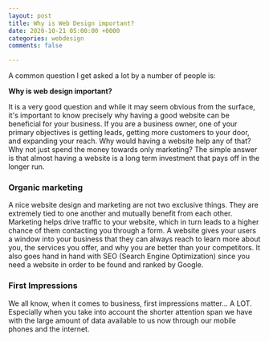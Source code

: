 ```yaml
---
layout: post
title: Why is Web Design important?
date: 2020-10-21 05:00:00 +0000
categories: webdesign
comments: false

---
```

A common question I get asked a lot by a number of people is:

**Why is web design important?**

It is a very good question and while it may seem obvious from the surface, it's important to know precisely why having a good website can be beneficial for your business. If you are a business owner, one of your primary objectives is getting leads, getting more customers to your door, and expanding your reach. Why would having a website help any of that? Why not just spend the money towards only marketing? The simple answer is that almost having a website is a long term investment that pays off in the longer run. 

### Organic marketing

 A nice website design and marketing are not two exclusive things. They are extremely tied to one another and mutually benefit from each other. Marketing helps drive traffic to your website, which in turn leads to a higher chance of them contacting you through a form. A website gives your users a window into your business that they can always reach to learn more about you, the services you offer, and why you are better than your competitors. It also goes hand in hand with SEO (Search Engine Optimization) since you need a website in order to be found and ranked by Google. 

### First Impressions

We all know, when it comes to business, first impressions matter... A LOT. Especially when you take into account the shorter attention span we have with the large amount of data available to us now through our mobile phones and the internet.
